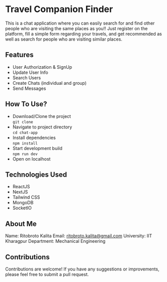 # Travel Companion Finder

This is a chat application where you can easily search for and find other people who are visiting the same places as you!! Just register on the platform, fill a simple form regarding your travels, and get recommended as well as search for people who are visiting similar places.

## Features

- User Authorization & SignUp
- Update User Info
- Search Users
- Create Chats (individual and group)
- Send Messages

## How To Use?

- Download/Clone the project<br>
  `git clone`
- Navigate to project directory<br>
  `cd chat-app`
- Install dependencies <br>
  `npm install`
- Start development build <br>
  `npm run dev`
- Open on localhost

## Technologies Used

- ReactJS
- NextJS
- Tailwind CSS
- MongoDB
- SocketIO

## About Me

Name: Ritobroto Kalita
Email: ritobroto.kalita@gmail.com
University: IIT Kharagpur
Department: Mechanical Engineering

## Contributions

Contributions are welcome! If you have any suggestions or improvements, please feel free to submit a pull request.
